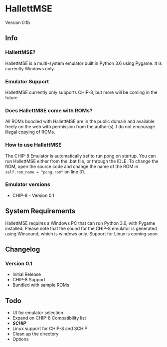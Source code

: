 # HallettMSE
Version 0.1b

## Info

### HallettMSE?
HallettMSE is a multi-system emulator built in Python 3.6 using Pygame. It is currently Windows only.

### Emulator Support
HallettMSE currently only supports CHIP-8, but more will be coming in the future

### Does HallettMSE come with ROMs?
All ROMs bundled with HallettMSE are in the public domain and available freely on the web with permission from the author(s). I do not encourage illegal copying of ROMs.

### How to use HallettMSE
The CHIP-8 Emulator is automatically set to run pong on startup. You can run HallettMSE either from the .bat file, or through the IDLE.
To change the ROM, open the source code and change the name of the ROM in `self.rom_name = "pong.rom"` on line 31.

### Emulator versions
- CHIP-8 - Version 0.1

## System Requirements
HallettMSE requires a Windows PC that can run Python 3.6, with Pygame installed.
Please note that the sound for the CHIP-8 emulator is generated using Winsound, which is windows only.
Support for Linux is coming soon

## Changelog

### Version 0.1
- Initial Release
- CHIP-8 Support
- Bundled with sample ROMs

## Todo
- UI for emulator selection
- Expand on CHIP-8 Compatibility list
- **_SCHIP_**
- Linux support for CHIP-8 and SCHIP
- Clean up the directory
- Options

